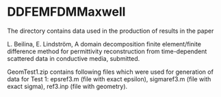 # DDFEMFDMMaxwell

The directory contains data used in the production of results in the paper

L. Beilina, E. Lindström, A domain decomposition finite element/finite difference method
 for permittivity reconstruction from time-dependent scattered data in conductive media, submitted.

GeomTest1.zip contains following files which were used for generation of data for Test 1: epsref3.m (file with exact epsilon), sigmaref3.m  (file with exact sigma), ref3.inp (file with geometry). 


